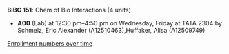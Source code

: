 **BIBC 151**: Chem of Bio Interactions (4 units)

- **A00** (Lab) at 12:30 pm–4:50 pm on Wednesday, Friday at TATA 2304 by Schmelz, Eric Alexander (A12510463),Huffaker, Alisa (A12509749)

[Enrollment numbers over time](./BIBC151.tsv)
